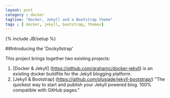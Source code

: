```yaml
---
layout: post
category : docker
tagline: "Docker, Jekyll and a Bootstrap theme"
tags : [ docker, jekyll, bootstrap, themes]
---
```

{% include JB/setup %}

##Introducing the 'Dockyllstrap'

This project brings together two existing projects:
1. [Docker & Jekyll] (https://github.com/grahamc/docker-jekyll) is an existing docker buildfile for the Jekyll blogging platform.
2. [Jekyll & Bootstrap] (https://github.com/plusjade/jekyll-bootstrap/) "The quickest way to start and publish your Jekyll powered blog. 100% compatible with GitHub pages."


